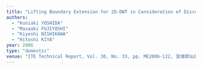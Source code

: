 ```yaml
---
title: "Lifting Boundary Extension for 2D-DWT in Consideration of Discontinuity on Image Boundary"
authors:
  - "Kuniaki YOSHIDA"
  - "Masaaki FUJIYOSHI"
  - "Kiyoshi NISHIKAWA"
  - "Hitoshi KIYA"
year: 2006
type: "domestic"
venue: "ITE Technical Report, Vol. 30, No. 33, pp. ME2006-122, 宮城県仙台市青葉区, 2006-06-27."
---
```

